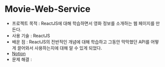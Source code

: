 # Movie-Web-Service

* 프로젝트 목적 : ReactJS에 대해 학습하면서 영화 정보를 소개하는 웹 페이지를 만든다. 
* 사용 기술 : ReactJS 
* 배운 점 : ReactJS의 전반적인 개념에 대해 학습하고 그동안 막막했던 API를 어떻게 끌어와서 사용하는지에 대해 알 수 있게 되었다.
* [Notion](https://glamorous-falcon-262.notion.site/by-React-164eb66fe24245d88e25ca18916c93a3?pvs=4)
* 문제 해결 :
